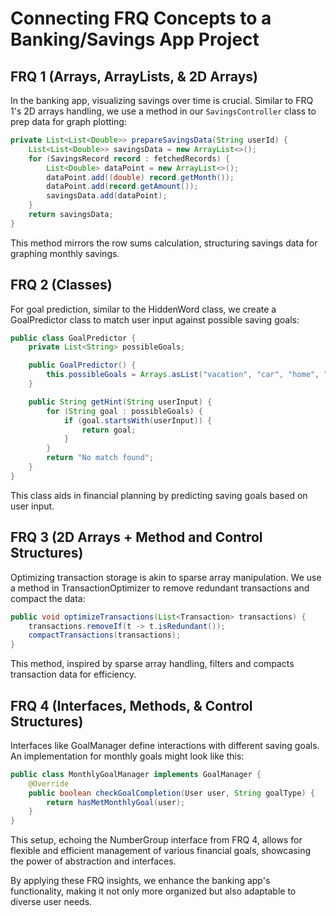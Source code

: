 # Connecting FRQ Concepts to a Banking/Savings App Project

## FRQ 1 (Arrays, ArrayLists, & 2D Arrays)

In the banking app, visualizing savings over time is crucial. Similar to FRQ 1's 2D arrays handling, we use a method in our `SavingsController` class to prep data for graph plotting:

```java
private List<List<Double>> prepareSavingsData(String userId) {
    List<List<Double>> savingsData = new ArrayList<>();
    for (SavingsRecord record : fetchedRecords) {
        List<Double> dataPoint = new ArrayList<>();
        dataPoint.add((double) record.getMonth());
        dataPoint.add(record.getAmount());
        savingsData.add(dataPoint);
    }
    return savingsData;
}
```

This method mirrors the row sums calculation, structuring savings data for graphing monthly savings.

## FRQ 2 (Classes)
For goal prediction, similar to the HiddenWord class, we create a GoalPredictor class to match user input against possible saving goals:

```java
public class GoalPredictor {
    private List<String> possibleGoals;

    public GoalPredictor() {
        this.possibleGoals = Arrays.asList("vacation", "car", "home", "education");
    }

    public String getHint(String userInput) {
        for (String goal : possibleGoals) {
            if (goal.startsWith(userInput)) {
                return goal;
            }
        }
        return "No match found";
    }
}
```

This class aids in financial planning by predicting saving goals based on user input.

## FRQ 3 (2D Arrays + Method and Control Structures)
Optimizing transaction storage is akin to sparse array manipulation. We use a method in TransactionOptimizer to remove redundant transactions and compact the data:
```java
public void optimizeTransactions(List<Transaction> transactions) {
    transactions.removeIf(t -> t.isRedundant());
    compactTransactions(transactions);
}
```

This method, inspired by sparse array handling, filters and compacts transaction data for efficiency.

## FRQ 4 (Interfaces, Methods, & Control Structures)
Interfaces like GoalManager define interactions with different saving goals. An implementation for monthly goals might look like this:

```java
public class MonthlyGoalManager implements GoalManager {
    @Override
    public boolean checkGoalCompletion(User user, String goalType) {
        return hasMetMonthlyGoal(user);
    }
}
```

This setup, echoing the NumberGroup interface from FRQ 4, allows for flexible and efficient management of various financial goals, showcasing the power of abstraction and interfaces.

By applying these FRQ insights, we enhance the banking app's functionality, making it not only more organized but also adaptable to diverse user needs.